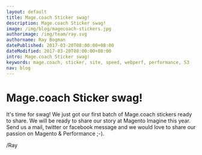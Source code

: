 ```yaml
---
layout: default
title: Mage.coach Sticker swag!
description: Mage.coach Sticker swag!
image: /img/blog/magecoach-stickers.jpg
authorimage: /img/team/ray.svg
authorname: Ray Bogman
datePublished: 2017-03-20T08:00:00+08:00
dateModified: 2017-03-20T08:00:00+08:00
intro: Mage.coach Sticker swag!
keywords: mage.coach, sticker, site, speed, webperf, performance, S3
nav: blog
---
```


# Mage.coach Sticker swag!

<a href="{{ site.url-non }}{{ page.url }}" title="{{ page.title }}"><amp-img noloading width="100" height="100" alt="{{ page.title }}" layout="responsive" src="{{site.static-url}}{{ page.image }}" class="photo pull-left"></amp-img></a>

It's time for swag! We just got our first batch of Mage.coach stickers ready to share. We will be ready to share our story at Magento Imagine this year. Send us a mail, twitter or facebook message and we would love to share our passion on Magento & Performance ;-).

/Ray
